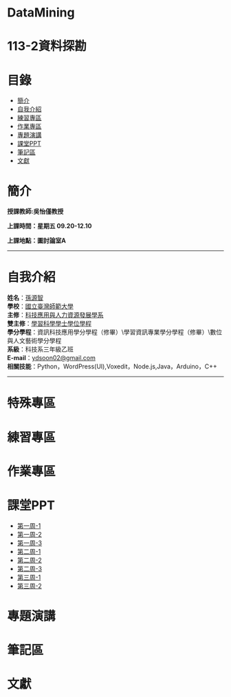 # DataMining

# 113-2資料探勘
# 目錄
+ [簡介](https://github.com/yuancc12/Data/blob/main/README.md#%E7%B0%A1%E4%BB%8B)
+ [自我介紹](https://github.com/yuancc12/JavaScript/blob/main/README.md#%E8%87%AA%E6%88%91%E4%BB%8B%E7%B4%B9)
+ [練習專區](https://github.com/yuancc12/DataMining/blob/main/README.md#%E7%B7%B4%E7%BF%92%E5%B0%88%E5%8D%80)
+ [作業專區](https://github.com/yuancc12/DataMining/blob/main/README.md#%E4%BD%9C%E6%A5%AD%E5%B0%88%E5%8D%80)
+ [專題演講](https://github.com/yuancc12/DataMining/blob/main/README.md#%E5%B0%88%E9%A1%8C%E6%BC%94%E8%AC%9B)
+ [課堂PPT](https://github.com/yuancc12/DataMining/blob/main/README.md#%E8%AA%B2%E5%A0%82ppt)
+ [筆記區](https://github.com/yuancc12/DataMining/blob/main/README.md#%E7%AD%86%E8%A8%98%E5%8D%80)
+ [文獻]()
# 簡介
**授課教師:吳怡僅教授**

**上課時間：星期五 09.20-12.10**

**上課地點：圖討論室A**
***
# 自我介紹
**姓名**：[孫源智](https://yuancc12.github.io/web/mypages/)\
**學校**：[國立臺灣師範大學](https://www.ntnu.edu.tw/)\
**主修**：[科技應用與人力資源發展學系](https://www.tahrd.ntnu.edu.tw/)\
**雙主修**：[學習科學學士學位學程](https://www.upls.ntnu.edu.tw/)\
**學分學程**：資訊科技應用學分學程（修畢）\學習資訊專業學分學程（修畢）\數位與人文藝術學分學程\
**系級**：科技系三年級乙班\
**E-mail**：ydsoon02@gmail.com\
**相關技能**：Python，WordPress(UI),Voxedit，Node.js,Java，Arduino，C++
***
# 特殊專區

# 練習專區

# 作業專區
# 課堂PPT
+ [第一周-1](https://moodle3.ntnu.edu.tw/mod/resource/view.php?id=721466)
+ [第一周-2](https://moodle3.ntnu.edu.tw/mod/resource/view.php?id=721468)
+ [第一周-3](https://moodle3.ntnu.edu.tw/mod/resource/view.php?id=721469)
+ [第二周-1](https://moodle3.ntnu.edu.tw/mod/resource/view.php?id=721480)
+ [第二周-2](https://moodle3.ntnu.edu.tw/mod/resource/view.php?id=721481)
+ [第二周-3](https://moodle3.ntnu.edu.tw/mod/resource/view.php?id=761382)
+ [第三周-1](https://moodle3.ntnu.edu.tw/mod/resource/view.php?id=721491)
+ [第三周-2](https://moodle3.ntnu.edu.tw/mod/resource/view.php?id=721498)

# 專題演講
# 筆記區

# 文獻
